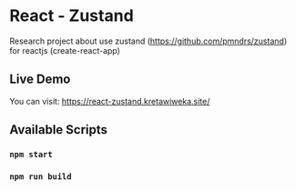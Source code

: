 # React - Zustand

Research project about use zustand (https://github.com/pmndrs/zustand) for reactjs (create-react-app)

## Live Demo

You can visit: https://react-zustand.kretawiweka.site/

## Available Scripts

### `npm start`

### `npm run build`
